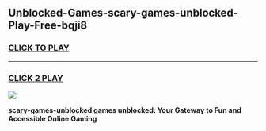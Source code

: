 
## Unblocked-Games-scary-games-unblocked-Play-Free-bqji8
<h3>
<a href="https://premium76.site?title=scary-games-unblocked&ref=23A">CLICK TO PLAY</a></h3>
<hr>

<h3>
<a href="https://premium76.site?title=scary-games-unblocked&ref=23A">CLICK 2 PLAY</a>
  
</h3>

<a href="https://premium76.site?title=scary-games-unblocked&ref=23A"><img src="https://clearcache.store/games.png"></a>


**scary-games-unblocked games unblocked: Your Gateway to Fun and Accessible Online Gaming**
